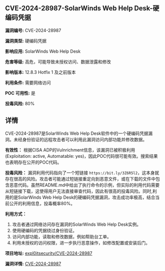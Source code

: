 ## CVE-2024-28987-SolarWinds Web Help Desk-硬编码凭据

**漏洞编号:** CVE-2024-28987

**漏洞类型:** 硬编码凭据

**影响应用:** SolarWinds Web Help Desk

**危害等级:** 高危，可能导致未授权访问、数据泄露和修改

**影响版本:** 12.8.3 Hotfix 1 及之前版本

**利用条件:** 需要网络访问

**POC 可用性:** 是

**投毒风险:** 80%

## 详情

CVE-2024-28987是SolarWinds Web Help Desk软件中的一个硬编码凭据漏洞。未经身份验证的远程攻击者可以利用此漏洞访问内部功能并修改数据。

**有效性：**
根据CISA ADP的Vulnrichment信息，该漏洞已被积极利用(Exploitation: active, Automatable: yes)，因此POC代码很可能有效。搜索结果也表明存在公开的POC代码。

**投毒风险：**
漏洞利用代码指向了一个短链接 `https://bit.ly/3Z6R5l2`，这本身就存在很高的风险。攻击者可能通过短链接重定向到恶意文件，或在下载的文件中包含恶意代码。虽然README.md中给出了执行命令的示例，但实际的利用代码需要从短链接下载，这使得用户无法直接审查代码，因此有很高的投毒风险。同时,利用的是SolarWinds Web Help Desk的硬编码凭据漏洞，攻击成功率极高，结合当前公开的利用信息，投毒概率80%。

**利用方式：**
1.  攻击者通过网络访问存在漏洞的SolarWinds Web Help Desk实例。
2.  使用硬编码的凭据绕过身份验证。
3.  访问内部功能，读取和修改数据，例如帮助台工单。
4.  利用未授权的访问权限，进一步执行恶意操作，如修改配置或安装后门。

**项目地址:** [expl0itsecurity/CVE-2024-28987](https://github.com/expl0itsecurity/CVE-2024-28987)

**漏洞详情:** [CVE-2024-28987](https://nvd.nist.gov/vuln/detail/CVE-2024-28987)